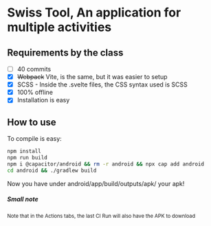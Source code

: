 # Swiss Tool, An application for multiple activities
## Requirements by the class
- [ ] 40 commits
- [X] ~~Webpack~~ Vite, is the same, but it was easier to setup
- [X] SCSS - Inside the .svelte files, the CSS syntax used is SCSS
- [X] 100% offline
- [X] Installation is easy

## How to use
 To compile is easy:
  ```sh
  npm install
  npm run build
  npm i @capacitor/android && rm -r android && npx cap add android
  cd android && ./gradlew build
  ```
Now you have under android/app/build/outputs/apk/ your apk!

##### <b>Small note</b>
<small>Note that in the Actions tabs, the last CI Run will also have the APK to download<small>